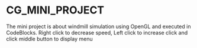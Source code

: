 # CG_MINI_PROJECT
The mini project is about windmill simulation using OpenGL and executed in CodeBlocks.
Right click to decrease speed, Left click to increase click and click middle button to display menu
